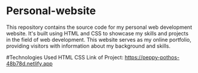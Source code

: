 # Personal-website
This repository contains the source code for my personal web development website. It's built using HTML and CSS to showcase my skills and projects in the field of web development.
This website serves as my online portfolio, providing visitors with information about my background and skills.

#Technologies Used
HTML
CSS
Link of Project: https://peppy-pothos-48b78d.netlify.app



